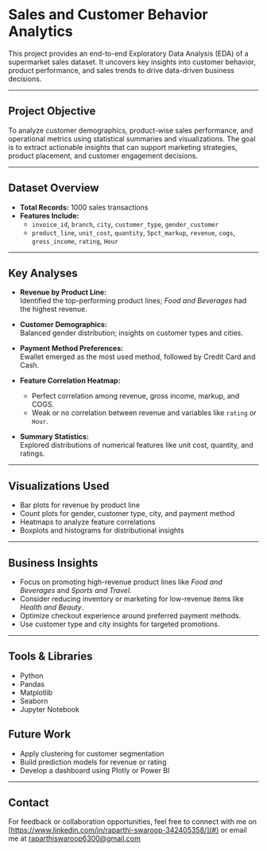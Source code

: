 # Sales and Customer Behavior Analytics

This project provides an end-to-end Exploratory Data Analysis (EDA) of a supermarket sales dataset. It uncovers key insights into customer behavior, product performance, and sales trends to drive data-driven business decisions.

---

##  Project Objective

To analyze customer demographics, product-wise sales performance, and operational metrics using statistical summaries and visualizations. The goal is to extract actionable insights that can support marketing strategies, product placement, and customer engagement decisions.

---

## Dataset Overview

- **Total Records:** 1000 sales transactions  
- **Features Include:**
  - `invoice_id`, `branch`, `city`, `customer_type`, `gender_customer`
  - `product_line`, `unit_cost`, `quantity`, `5pct_markup`, `revenue`, `cogs`, `gross_income`, `rating`, `Hour`

---

##  Key Analyses

- **Revenue by Product Line:**  
  Identified the top-performing product lines; *Food and Beverages* had the highest revenue.

- **Customer Demographics:**  
  Balanced gender distribution; insights on customer types and cities.

- **Payment Method Preferences:**  
  Ewallet emerged as the most used method, followed by Credit Card and Cash.

- **Feature Correlation Heatmap:**  
  - Perfect correlation among revenue, gross income, markup, and COGS.
  - Weak or no correlation between revenue and variables like `rating` or `Hour`.

- **Summary Statistics:**  
  Explored distributions of numerical features like unit cost, quantity, and ratings.

---

## Visualizations Used

- Bar plots for revenue by product line  
- Count plots for gender, customer type, city, and payment method  
- Heatmaps to analyze feature correlations  
- Boxplots and histograms for distributional insights

---

## Business Insights

- Focus on promoting high-revenue product lines like *Food and Beverages* and *Sports and Travel*.
- Consider reducing inventory or marketing for low-revenue items like *Health and Beauty*.
- Optimize checkout experience around preferred payment methods.
- Use customer type and city insights for targeted promotions.

---

## Tools & Libraries

- Python
- Pandas
- Matplotlib
- Seaborn
- Jupyter Notebook

## Future Work

- Apply clustering for customer segmentation  
- Build prediction models for revenue or rating  
- Develop a dashboard using Plotly or Power BI

---

## Contact

For feedback or collaboration opportunities, feel free to connect with me on [https://www.linkedin.com/in/raparthi-swaroop-342405358/](#) or email me at raparthiswaroop6300@gmail.com



